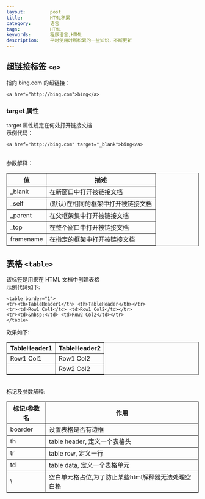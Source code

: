 ```yaml
---
layout:         post
title:          HTML积累
category:       语言
tags:           HTML
keywords:       程序语言,HTML
description:    平时使用时所积累的一些知识，不断更新
---
```


## 超链接标签 `<a>`
指向 bing.com 的超链接：

    <a href="http://bing.com">bing</a>

### target 属性
target 属性规定在何处打开链接文档  
示例代码：

    <a href="http://bing.com" target="_blank">bing</a>

<br>
参数解释：  
<table border="1">
<tr><th>值</th><th>描述</th></tr>
<tr><td>_blank</td><td>在新窗口中打开被链接文档</td></tr>
<tr><td>_self</td><td>(默认)在相同的框架中打开被链接文档</td></tr>
<tr><td>_parent</td><td>在父框架集中打开被链接文档</td></tr>
<tr><td>_top</td><td>在整个窗口中打开被链接文档</td></tr>
<tr><td>framename</td><td>在指定的框架中打开被链接文档</td></tr>
</table>


## 表格 `<table>`
该标签是用来在 HTML 文档中创建表格  
示例代码如下:

    <table border="1">
    <tr><th>TableHeader1</th> <th>TableHeader</th></tr>
    <tr><td>Row1 Col1</td> <td>Row1 Col2</td></tr>
    <tr><td>&nbsp;</td> <td>Row2 Col2</td></tr>
    </table>

效果如下:
<table border="1">
<tr><th>TableHeader1</th> <th>TableHeader2</th></tr>
<tr><td>Row1 Col1</td> <td>Row1 Col2</td></tr>
<tr><td>&nbsp;</td> <td>Row2 Col2</td></tr>
</table>

<br>
标记及参数解释:
<table border="1">
<tr><th>标记/参数名</th><th>作用</th></tr>
<tr><td>boarder</td><td>设置表格是否有边框</td></tr>
<tr><td>th</td><td>table header, 定义一个表格头</td></tr>
<tr><td>tr</td><td>table row, 定义一行</td></tr>
<tr><td>td</td><td>table data, 定义一个表格单元</td></tr>
<tr><td>\&nbsp;</td><td>空白单元格占位,为了防止某些html解释器无法处理空白格</td></tr>
</table>


